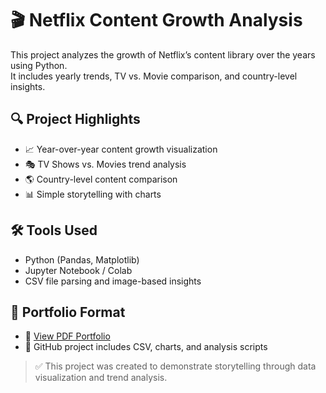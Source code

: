 # 🎬 Netflix Content Growth Analysis

This project analyzes the growth of Netflix’s content library over the years using Python.  
It includes yearly trends, TV vs. Movie comparison, and country-level insights.

## 🔍 Project Highlights
- 📈 Year-over-year content growth visualization
- 🎭 TV Shows vs. Movies trend analysis
- 🌎 Country-level content comparison
- 📊 Simple storytelling with charts

## 🛠️ Tools Used
- Python (Pandas, Matplotlib)
- Jupyter Notebook / Colab
- CSV file parsing and image-based insights

## 📄 Portfolio Format
- 📎 [View PDF Portfolio](https://github.com/gaga152123/netflix-portfolio/blob/main/넷플릭스_콘텐츠_포트폴리오_최종.pdf)
- 🔗 GitHub project includes CSV, charts, and analysis scripts

> ✅ This project was created to demonstrate storytelling through data visualization and trend analysis.

